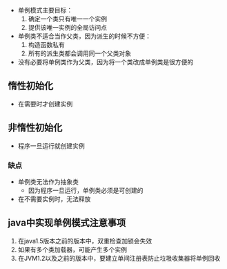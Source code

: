 - 单例模式主要目标：
	1. 确定一个类只有唯一一个实例
	2. 提供该唯一实例的全局访问点
- 单例类不适合当作父类，因为派生的时候不方便：
	1. 构造函数私有
	2. 所有的派生类都会调用同一个父类对象
- 没有必要将单例类作为父类，因为将一个类改成单例类是很方便的

## 惰性初始化
- 在需要时才创建实例

## 非惰性初始化
- 程序一旦运行就创建实例
### 缺点
- 单例类无法作为抽象类
	- 因为程序一旦运行，单例类必须是可创建的
- 在不需要实例时，无法释放

## java中实现单例模式注意事项
1. 在java1.5版本之前的版本中，双重检查加锁会失效
2. 如果有多个类加载器，可能产生多个实例
3. 在JVM1.2以及之前的版本中，要建立单间注册表防止垃圾收集器将单例回收